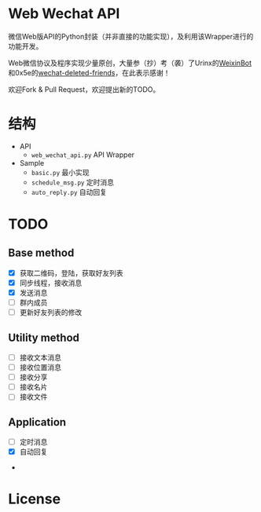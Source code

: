 # Web Wechat API

微信Web版API的Python封装（并非直接的功能实现），及利用该Wrapper进行的功能开发。

Web微信协议及程序实现少量原创，大量参（抄）考（袭）了Urinx的[WeixinBot](https://github.com/Urinx/WeixinBot)和0x5e的[wechat-deleted-friends](https://github.com/0x5e/wechat-deleted-friends)，在此表示感谢！

欢迎Fork & Pull Request，欢迎提出新的TODO。

# 结构

- API
	- `web_wechat_api.py` API Wrapper
- Sample
	- `basic.py` 最小实现
	- `schedule_msg.py` 定时消息
	- `auto_reply.py` 自动回复

# TODO

## Base method

- [x] 获取二维码，登陆，获取好友列表
- [x] 同步线程，接收消息
- [x] 发送消息
- [ ] 群内成员
- [ ] 更新好友列表的修改

## Utility method

- [ ] 接收文本消息
- [ ] 接收位置消息
- [ ] 接收分享
- [ ] 接收名片
- [ ] 接收文件

## Application

- [ ] 定时消息
- [x] 自动回复
-

# License
